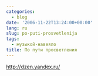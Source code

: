 ```yaml
---
categories:
  - blog
date: '2006-11-22T13:24:00+00:00'
lang: ru
slug: po-puti-prosvetlenija
tags:
  - музыкой-навеяло
title: По пути просветления
---
```




<http://dzen.yandex.ru/>